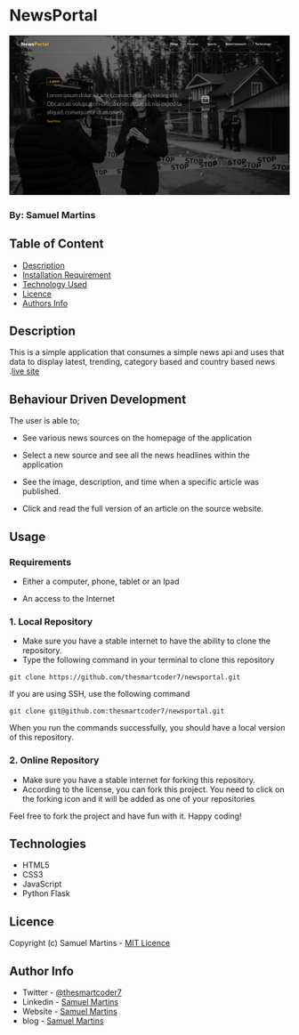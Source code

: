 # NewsPortal

![Project Image](app/static/images/readme-image.png)

### By: Samuel Martins

## Table of Content

- [Description](#description)
- [Installation Requirement](#usage)
- [Technology Used](#technologies)
- [Licence](#licence)
- [Authors Info](#author-info)

## Description

This is a simple application that consumes a simple news api and uses that data to display latest, trending, category based and country based news
.[live site]()

## Behaviour Driven Development

The user is able to;

- See various news sources on the homepage of the application

- Select a new source and see all the news headlines within the application

- See the image, description, and time when a specific article was published.

- Click and read the full version of an article on the source website.

## Usage

### Requirements

- Either a computer, phone, tablet or an Ipad

- An access to the Internet

### 1. Local Repository

- Make sure you have a stable internet to have the ability to clone the repository.
- Type the following command in your terminal to clone this repository

```
git clone https://github.com/thesmartcoder7/newsportal.git

```

If you are using SSH, use the following command

```
git clone git@github.com:thesmartcoder7/newsportal.git
```

When you run the commands successfully, you should have a local version of this repository.

### 2. Online Repository

- Make sure you have a stable internet for forking this repository.
- According to the license, you can fork this project. You need to click on the forking icon and it will be added as one of your repositories

Feel free to fork the project and have fun with it. Happy coding!

## Technologies

- HTML5
- CSS3
- JavaScript
- Python Flask

## Licence

Copyright (c) Samuel Martins - [MIT Licence](LICENSE)

## Author Info

- Twitter - [@thesmartcoder7](https://twitter.com/thesmartcoder7)
- Linkedin - [Samuel Martins](https://www.linkedin.com/in/samuel-martins-09839b115/)
- Website - [Samuel Martins](https://smart-code.dev)
- blog - [Samuel Martins](https://samuel-martins.medium.com/)
